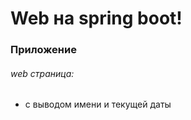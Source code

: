 # Web на spring boot! #
### Приложение ###
###### web страница: ######
+ с выводом имени и текущей даты